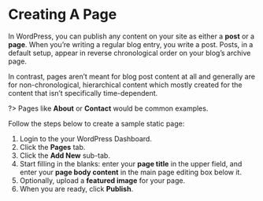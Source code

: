 # Creating A Page

In WordPress, you can publish any content on your site as either a **post** or a **page**. When you’re writing a regular blog entry, you write a post. Posts, in a default setup, appear in reverse chronological order on your blog’s archive page.

In contrast, pages aren’t meant for blog post content at all and generally are for non-chronological, hierarchical content which mostly created for the content that isn’t specifically time-dependent.

?> Pages like **About** or **Contact** would be common examples.

Follow the steps below to create a sample static page:

1. Login to the your WordPress Dashboard.
2. Click the **Pages** tab.
3. Click the **Add New** sub-tab.
4. Start filling in the blanks: enter your **page title** in the upper field, and enter your **page body content** in the main page editing box below it.
5. Optionally, upload a **featured image** for your page.
6. When you are ready, click **Publish**.
